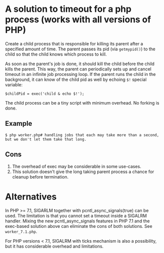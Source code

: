 # A solution to timeout for a php process (works with all versions of PHP)

Create a child process that is responsible for killing its parent after a specified amount of time.
The parent passes its pid (via `getmypid()`) to the child so that the child knows which process to kill.

As soon as the parent's job is done, it should kill the child before the child kills the parent.
This way, the parent can periodically sets up and cancel timeout in an infinite job processing loop.
If the parent runs the child in the background, it can know of the child pid as well by echoing `$!` special variable:

    $childPid = exec('child & echo $!');

The child process can be a tiny script with minimum overhead. No forking is done.

## Example

    $ php worker.php# handling jobs that each may take more than a second, but we don't let them take that long.

## Cons
1. The overhead of exec may be considerable in some use-cases.
2. This solution doesn't give the long taking parent process a chance for cleanup before termination.

# Alternatives

In PHP >= 7.1, SIGARLM together with pcntl_async_signals(true) can be used. The limitation is that you cannot set a timeout inside a SIGALRM handler.
Mixing the new pcntl_async_signals features in PHP 7.1 and the exec-based solution above can eliminate the cons of both solutions.
See `worker_7.1.php`.

For PHP versions < 7.1, SIGALRM with ticks mechanism is also a possibility, but it has considerable overhead and limitations.
